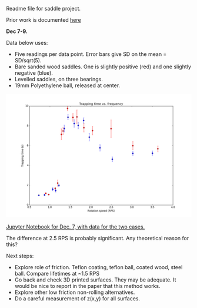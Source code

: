 Readme file for saddle project.

Prior work is documented [here](https://roberthart56.github.io/SCFAB/SC_lab/Projects/rotating_saddle/index.html)

**Dec 7-9.** 

Data below uses:
 - Five readings per data point.  Error bars give SD on the mean = SD/sqrt(5).
 - Bare sanded wood saddles.  One is slightly positive (red) and one slightly negative (blue).
 - Levelled saddles, on three bearings.
 - 19mm Polyethylene ball, released at center.
 
![figure](./Measurements/Dec7_fig.png)

[Jupyter Notebook for Dec. 7, with data for the two cases.](./Measurements/Dec7_data_nb.ipynb)

The difference at 2.5 RPS is probably significant.  Any theoretical reason for this?

Next steps:
 - Explore role of friction.  Teflon coating, teflon ball, coated wood, steel ball.  Compare lifetimes at ~1.5 RPS
 - Go back and check 3D printed surfaces.  They may be adequate.  It would be nice to report in the paper that this method works.
 - Explore other low friction non-rolling alternatives.
 - Do a careful measurement of z(x,y) for all surfaces.
